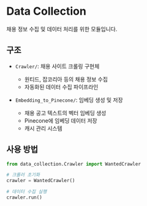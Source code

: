 # Data Collection

채용 정보 수집 및 데이터 처리를 위한 모듈입니다.

## 구조
- `Crawler/`: 채용 사이트 크롤링 구현체
  - 원티드, 잡코리아 등의 채용 정보 수집
  - 자동화된 데이터 수집 파이프라인

- `Embedding_to_Pinecone/`: 임베딩 생성 및 저장
  - 채용 공고 텍스트의 벡터 임베딩 생성
  - Pinecone에 임베딩 데이터 저장
  - 캐시 관리 시스템

## 사용 방법
```python
from data_collection.Crawler import WantedCrawler

# 크롤러 초기화
crawler = WantedCrawler()

# 데이터 수집 실행
crawler.run()
``` 